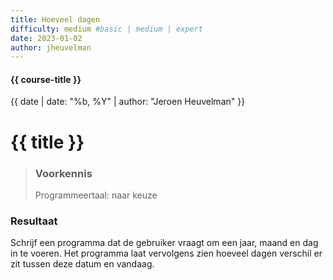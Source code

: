 ```yaml
---
title: Hoeveel dagen
difficulty: medium #basic | medium | expert
date: 2023-01-02
author: jheuvelman
---
```


#### {{ course-title }}
{{ date | date: "%b, %Y" | author: "Jeroen Heuvelman" }}


# {{ title }}

> ### Voorkennis
> Programmeertaal: naar keuze

### Resultaat
Schrijf een programma dat de gebruiker vraagt om een jaar, maand en dag
in te voeren. Het programma laat vervolgens zien hoeveel dagen verschil
er zit tussen deze datum en vandaag.
